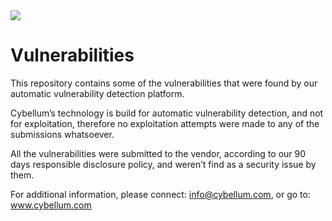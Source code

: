 <img src="https://image.ibb.co/gPt3Kn/small_dark_logo.png"/>

# Vulnerabilities 

This repository contains some of the vulnerabilities that were found by our automatic vulnerability detection platform.

Cybellum’s technology is build for automatic vulnerability detection, and not for exploitation, therefore no exploitation attempts were made to any of the submissions whatsoever.

All the vulnerabilities were submitted to the vendor, according to our 90 days responsible disclosure policy, and weren’t find as a security issue by them.
 
For additional information, please connect: info@cybellum.com, or go to: www.cybellum.com
